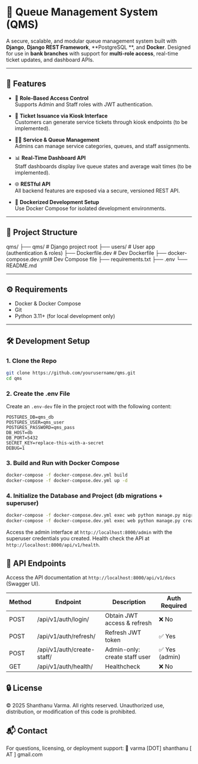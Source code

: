 # 🏦 Queue Management System (QMS)

A secure, scalable, and modular queue management system built with **Django**, **Django REST Framework**, **PostgreSQL
**, and **Docker**. Designed for use in **bank branches** with support for **multi-role access**, real-time ticket
updates, and dashboard APIs.

---

## 🚀 Features

- 🔐 **Role-Based Access Control**  
  Supports Admin and Staff roles with JWT authentication.

- 🧾 **Ticket Issuance via Kiosk Interface**  
  Customers can generate service tickets through kiosk endpoints (to be implemented).

- 🧑‍💼 **Service & Queue Management**  
  Admins can manage service categories, queues, and staff assignments.

- 📊 **Real-Time Dashboard API**  
  Staff dashboards display live queue states and average wait times (to be implemented).

- 🌐 **RESTful API**  
  All backend features are exposed via a secure, versioned REST API.

- 🐳 **Dockerized Development Setup**  
  Use Docker Compose for isolated development environments.

---

## 📁 Project Structure

qms/
├── qms/ # Django project root
├── users/ # User app (authentication & roles)
├── Dockerfile.dev # Dev Dockerfile
├── docker-compose.dev.yml# Dev Compose file
├── requirements.txt
├── .env
└── README.md

---

## ⚙️ Requirements

- Docker & Docker Compose
- Git
- Python 3.11+ (for local development only)

---

## 🛠️ Development Setup

### 1. Clone the Repo

```bash
git clone https://github.com/yourusername/qms.git
cd qms
```

### 2. Create the .env File

Create an `.env-dev` file in the project root with the following content:

```env-dev
POSTGRES_DB=qms_db
POSTGRES_USER=qms_user
POSTGRES_PASSWORD=qms_pass
DB_HOST=db
DB_PORT=5432
SECRET_KEY=replace-this-with-a-secret
DEBUG=1
```

### 3. Build and Run with Docker Compose

```bash
docker-compose -f docker-compose.dev.yml build
docker-compose -f docker-compose.dev.yml up -d
```

### 4. Initialize the Database and Project (db migrations + superuser)

```bash
docker-compose -f docker-compose.dev.yml exec web python manage.py migrate
docker-compose -f docker-compose.dev.yml exec web python manage.py createsuperuser  # Follow prompts to create an admin user
```

Access the admin interface at `http://localhost:8000/admin` with the superuser credentials you created.
Health check the API at `http://localhost:8000/api/v1/health`.

## 📡 API Endpoints

Access the API documentation at `http://localhost:8000/api/v1/docs` (Swagger UI).

| Method | Endpoint                   | Description                   | Auth Required |
|--------|----------------------------|-------------------------------|---------------|
| POST   | /api/v1/auth/login/        | Obtain JWT access & refresh   | ❌ No          |
| POST   | /api/v1/auth/refresh/      | Refresh JWT token             | ✅ Yes         |
| POST   | /api/v1/auth/create-staff/ | Admin-only: create staff user | ✅ Yes (admin) |
| GET    | /api/v1/auth/health/       | Healthcheck                   | ❌ No          |

## 🔒 License

© 2025 Shanthanu Varma. All rights reserved.
Unauthorized use, distribution, or modification of this code is prohibited.

## 📬 Contact

For questions, licensing, or deployment support:
📧 varma [DOT] shanthanu [ AT ] gmail.com